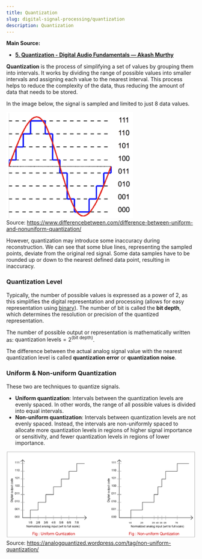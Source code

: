 ```yaml
---
title: Quantization
slug: digital-signal-processing/quantization
description: Quantization
---
```


**Main Source:**

- **[5. Quantization - Digital Audio Fundamentals — Akash Murthy](https://youtu.be/1KBLguIXL30)**

**Quantization** is the process of simplifying a set of values by grouping them into intervals. It works by dividing the range of possible values into smaller intervals and assigning each value to the nearest interval. This process helps to reduce the complexity of the data, thus reducing the amount of data that needs to be stored.

In the image below, the signal is sampled and limited to just 8 data values.

![Quantization, rounds up or down a continuous signal to a square wave](./quantization.png)  
Source: https://www.differencebetween.com/difference-between-uniform-and-nonuniform-quantization/

However, quantization may introduce some inaccuracy during reconstruction. We can see that some blue lines, representing the sampled points, deviate from the original red signal. Some data samples have to be rounded up or down to the nearest defined data point, resulting in inaccuracy.

### Quantization Level

Typically, the number of possible values is expressed as a power of 2, as this simplifies the digital representation and processing (allows for easy representation using [binary](/cs-notes/computer-and-programming-fundamentals/number-system#binary)). The number of bit is called the **bit depth**, which determines the resolution or precision of the quantized representation.

The number of possible output or representation is mathematically written as: $\text{quantization levels} = 2^{(\text{bit depth})}$.

The difference between the actual analog signal value with the nearest quantization level is called **quantization error** or **quantization noise**.

### Uniform & Non-uniform Quantization

These two are techniques to quantize signals.

- **Uniform quantization**: Intervals between the quantization levels are evenly spaced. In other words, the range of all possible values is divided into equal intervals.
- **Non-uniform quantization**: Intervals between quantization levels are not evenly spaced. Instead, the intervals are non-uniformly spaced to allocate more quantization levels in regions of higher signal importance or sensitivity, and fewer quantization levels in regions of lower importance.

![Uniform and non-uniform quantization comparison](./uniform-nonuniform-quantization.png)  
Source: https://analogquantized.wordpress.com/tag/non-uniform-quantization/
